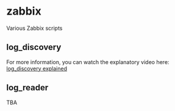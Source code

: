 # zabbix

Various Zabbix scripts

## log_discovery

For more information, you can watch the explanatory video here:
[log_discovery explained](https://www.youtube.com/watch?v=oaj7a43XyyA)

## log_reader

TBA
